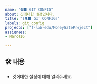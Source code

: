 ```yaml
---
name: "🐈‍⬛ GIT CONFIG"
about: 깃에대한 설정입니다.
title: "[🐈‍⬛ GIT CONFIG]"
labels: git_config
projects: ["f-lab-edu/MoneyGateProject"]
assignees:
- Marc416

---
```


## 🛠️ 내용
- 깃에대한 설정에 대해 알려주세요.